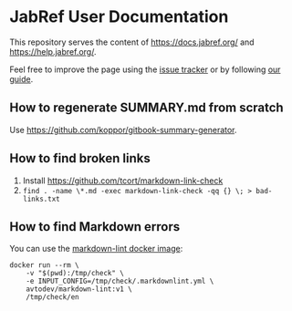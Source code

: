 # JabRef User Documentation

This repository serves the content of <https://docs.jabref.org/> and <https://help.jabref.org/>.

Feel free to improve the page using the [issue tracker](https://github.com/JabRef/help.jabref.org/issues) or by following [our guide](en/faq/how-tos/how-to-improve-the-help-page.md).

## How to regenerate SUMMARY.md from scratch

Use <https://github.com/koppor/gitbook-summary-generator>.

## How to find broken links

1. Install https://github.com/tcort/markdown-link-check
2. `find . -name \*.md -exec markdown-link-check -qq {} \; > bad-links.txt`

## How to find Markdown errors

You can use the [markdown-lint docker image](https://github.com/marketplace/actions/markdown-linting-action):

```terminal
docker run --rm \
    -v "$(pwd):/tmp/check" \
    -e INPUT_CONFIG=/tmp/check/.markdownlint.yml \
    avtodev/markdown-lint:v1 \
    /tmp/check/en
```
